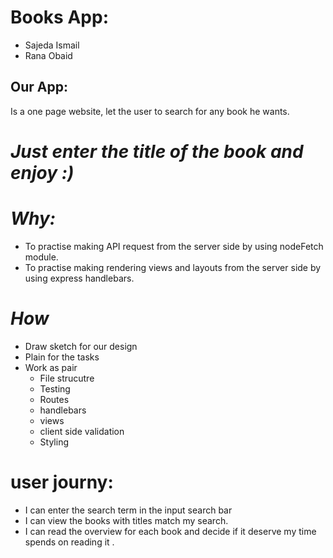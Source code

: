 # Books App:
- Sajeda Ismail
- Rana Obaid

## Our App:
Is  a one page website, let the user to search for any book he wants.

# ***Just enter the title of the book and enjoy :)***


# *Why:*
- To practise making API request from the server side by using nodeFetch module.
- To practise making rendering views and layouts from the server side by using express handlebars.


# *How*
- Draw sketch for our design
- Plain for the tasks
- Work as pair
   - File strucutre
   - Testing
   - Routes
   - handlebars
   - views
   - client side validation
   - Styling 
   
# user journy:
- I can enter the search term in the input search bar
- I can view the books with titles match my search.
- I can read the overview for each book and decide if it deserve my time spends on reading it .

